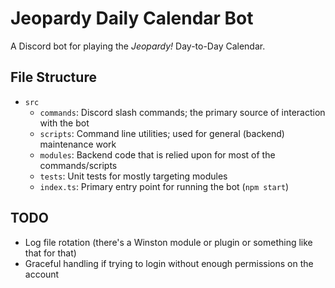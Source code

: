 # Jeopardy Daily Calendar Bot

A Discord bot for playing the *Jeopardy!* Day-to-Day Calendar.

## File Structure

- `src`
  - `commands`: Discord slash commands; the primary source of interaction with the bot
  - `scripts`: Command line utilities; used for general (backend) maintenance work
  - `modules`: Backend code that is relied upon for most of the commands/scripts
  - `tests`: Unit tests for mostly targeting modules
  - `index.ts`: Primary entry point for running the bot (`npm start`)

## TODO

- Log file rotation (there's a Winston module or plugin or something like that for that)
- Graceful handling if trying to login without enough permissions on the account
